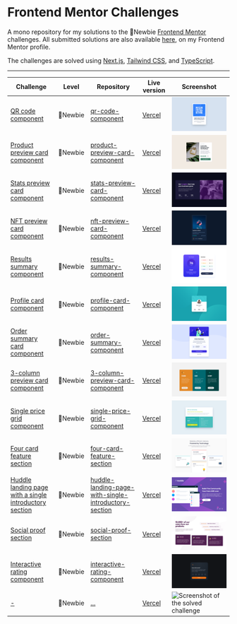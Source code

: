 # Frontend Mentor Challenges

A mono repository for my solutions to the 🔵Newbie [Frontend Mentor](https://www.frontendmentor.io/challenges) challenges. All submitted solutions are also available [here](https://www.frontendmentor.io/profile/n0rrman/solutions), on my Frontend Mentor profile.

The challenges are solved using [Next.js](https://nextjs.org/), [Tailwind CSS](https://tailwindcss.com/), and [TypeScript](https://www.typescriptlang.org).



---

<!-- 🔴Guru 🟠Advanced 🟡Intermediate 🟢Junior 🔵Newbie -->

| Challenge | Level | Repository | Live version | Screenshot |
|-----------|-------|------------|--------------|------------|
| [QR code component](https://www.frontendmentor.io/solutions/qr-code-component-tailwind-and-nextjs-wccBAtTkIf) | 🔵Newbie | [qr-code-component](https://github.com/n0rrman/frontend-mentor-challenges-blue/tree/main/qr-code-component) | [Vercel](https://qr-code-component-chi-five.vercel.app) | ![Screenshot of the solved QR code component challeng](qr-code-component/design/screenshot.png) |
| [Product preview card component](https://www.frontendmentor.io/solutions/product-preview-card-component-tailwind-and-nextjs-tvwoiGreHb) | 🔵Newbie | [product-preview-card-component](https://github.com/n0rrman/frontend-mentor-challenges-blue/tree/main/product-preview-card-component) | [Vercel](https://product-preview-card-component-seven-sand.vercel.app) | ![Screenshot of the solved product preview code component challenge](product-preview-card-component/design/screenshot.png) |
| [Stats preview card component](https://www.frontendmentor.io/solutions/stats-preview-card-component-tailwind-and-nextjs-AAk4hxm-v7) | 🔵Newbie | [stats-preview-card-component](https://github.com/n0rrman/frontend-mentor-challenges-blue/tree/main/stats-preview-card-component) | [Vercel](https://stats-preview-card-component-beta-olive.vercel.app) | ![Screenshot of the solved stats preview card component challenge](stats-preview-card-component/design/screenshot.png) |
| [NFT preview card component](https://www.frontendmentor.io/solutions/nft-preview-card-component-tailwind-and-nextjs--cQVwO_tGa) | 🔵Newbie | [nft-preview-card-component](https://github.com/n0rrman/frontend-mentor-challenges-blue/tree/main/nft-preview-card-component) | [Vercel](https://nft-preview-card-component-kappa-navy.vercel.app) | ![Screenshot of the solved NFT preview card component challenge](nft-preview-card-component/design/screenshot.png) |
| [Results summary component](https://www.frontendmentor.io/solutions/results-summary-component-solution-tailwind-and-nextjs-vdul_gXT6T) | 🔵Newbie | [results-summary-component](https://github.com/n0rrman/frontend-mentor-challenges-blue/tree/main/results-summary-component) | [Vercel](https://results-summary-component-delta-amber.vercel.app) | ![Screenshot of the solved result summary component challenge](results-summary-component/design/screenshot.png) |
| [Profile card component](https://www.frontendmentor.io/solutions/profile-card-component-tailwind-and-nextjs-8-6Lbm-WTc)  | 🔵Newbie | [profile-card-component](https://github.com/n0rrman/frontend-mentor-challenges-blue/tree/main/profile-card-component) | [Vercel](https://profile-card-component-nine-bice.vercel.app/) | ![Screenshot of the solved profile card component challenge](profile-card-component/design/screenshot.png) |
| [Order summary card component](https://www.frontendmentor.io/solutions/order-summary-card-tailwind-and-nextjs-xzpWPj9yhl)  | 🔵Newbie | [order-summary-component](https://github.com/n0rrman/frontend-mentor-challenges-blue/tree/main/order-summary-component) | [Vercel](https://order-summary-component-ivory.vercel.app) | ![Screenshot of the solved order summary component challenge](order-summary-component/design/screenshot.png) |
| [3-column preview card component](https://www.frontendmentor.io/solutions/3column-preview-card-component-tailwind-and-nextjs-Dvzw-nUeth)  | 🔵Newbie | [3-column-preview-card-component](https://github.com/n0rrman/frontend-mentor-challenges-blue/tree/main/3-column-preview-card-component) | [Vercel](https://3-column-preview-card-component-ochre.vercel.app) | ![Screenshot of the solved 3-column preview card challenge](3-column-preview-card-component/design/screenshot.png) |
| [Single price grid component](https://www.frontendmentor.io/solutions/single-price-grid-component-tailwind-and-nextjs-2UUTwWXLEb)  | 🔵Newbie | [single-price-grid-component](https://github.com/n0rrman/frontend-mentor-challenges-blue/tree/main/single-price-grid-component) | [Vercel](https://single-price-grid-component-nu-orpin.vercel.app) | ![Screenshot of the solved single price grid challenge](single-price-grid-component/design/screenshot.png) |
| [Four card feature section](https://www.frontendmentor.io/solutions/four-card-feature-section-tailwind-and-nextjs-L61hyCEEkk)  | 🔵Newbie | [four-card-feature-section](https://github.com/n0rrman/frontend-mentor-challenges-blue/tree/main/four-card-feature-section) | [Vercel](https://four-card-feature-section-eta-lemon.vercel.app/) | ![Screenshot of the solved challenge](four-card-feature-section/design/screenshot.png) |
| [Huddle landing page with a single introductory section](https://www.frontendmentor.io/solutions/huddle-landing-page-with-a-single-introductory-section-tailwind-nfp7c9rUkW)  | 🔵Newbie | [huddle-landing-page-with-single-introductory-section](https://github.com/n0rrman/frontend-mentor-challenges-blue/tree/main/huddle-landing-page-with-single-introductory-section) | [Vercel](https://huddle-landing-page-with-single-introductory-section-liart.vercel.app) | ![Screenshot of the solved challenge](huddle-landing-page-with-single-introductory-section/design/screenshot.png) |
| [Social proof section](https://www.frontendmentor.io/solutions/social-proof-section-tailwind-and-nextjs-WKoXN0pcYG)  | 🔵Newbie | [social-proof-section](https://github.com/n0rrman/frontend-mentor-challenges-blue/tree/main/social-proof-section) | [Vercel](https://social-proof-section-livid-five.vercel.app/) | ![Screenshot of the solved challenge](social-proof-section/design/screenshot.png) |
| [Interactive rating component](https://www.frontendmentor.io/solutions/interactive-rating-component-tailwind-and-nextjs-sH2V9JEZwr)  | 🔵Newbie | [interactive-rating-component](https://github.com/n0rrman/frontend-mentor-challenges-blue/tree/main/interactive-rating-component) | [Vercel](https://interactive-rating-component-eta-silk.vercel.app) | ![Screenshot of the solved challenge](interactive-rating-component/design/screenshot.png) |
| [-](...)  | 🔵Newbie | [...](https://github.com/n0rrman/frontend-mentor-challenges-blue/tree/main/...) | [Vercel](https://....vercel.app) | ![Screenshot of the solved challenge](.../design/screenshot.png) |


<!--
| [-](...)  | 🔵Newbie | [...](https://github.com/n0rrman/frontend-mentor-challenges-blue/tree/main/...) | [Vercel](https://....vercel.app) | ![Screenshot of the solved challenge](.../design/screenshot.png) |
-->